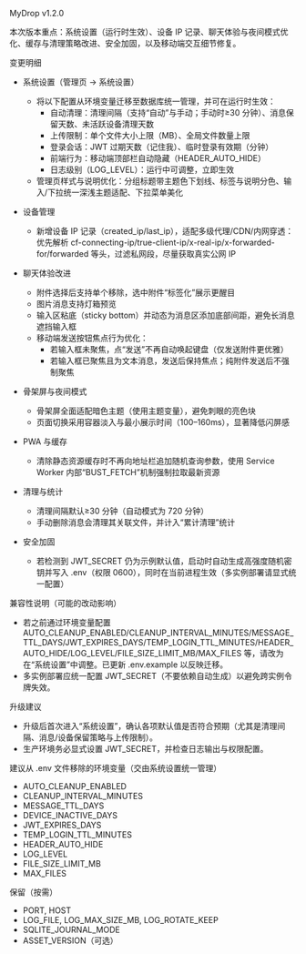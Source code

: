 MyDrop v1.2.0

本次版本重点：系统设置（运行时生效）、设备 IP 记录、聊天体验与夜间模式优化、缓存与清理策略改进、安全加固，以及移动端交互细节修复。

变更明细
- 系统设置（管理页 → 系统设置）
  - 将以下配置从环境变量迁移至数据库统一管理，并可在运行时生效：
    - 自动清理：清理间隔（支持“自动”与手动；手动时≥30 分钟）、消息保留天数、未活跃设备清理天数
    - 上传限制：单个文件大小上限（MB）、全局文件数量上限
    - 登录会话：JWT 过期天数（记住我）、临时登录有效期（分钟）
    - 前端行为：移动端顶部栏自动隐藏（HEADER_AUTO_HIDE）
    - 日志级别（LOG_LEVEL）：运行中可调整，立即生效
  - 管理页样式与说明优化：分组标题带主题色下划线、标签与说明分色、输入/下拉统一深浅主题适配、下拉菜单美化

- 设备管理
  - 新增设备 IP 记录（created_ip/last_ip），适配多级代理/CDN/内网穿透：优先解析 cf-connecting-ip/true-client-ip/x-real-ip/x-forwarded-for/forwarded 等头，过滤私网段，尽量获取真实公网 IP

- 聊天体验改进
  - 附件选择后支持单个移除，选中附件“标签化”展示更醒目
  - 图片消息支持灯箱预览
  - 输入区粘底（sticky bottom）并动态为消息区添加底部间距，避免长消息遮挡输入框
  - 移动端发送按钮焦点行为优化：
    - 若输入框未聚焦，点“发送”不再自动唤起键盘（仅发送附件更优雅）
    - 若输入框已聚焦且为文本消息，发送后保持焦点；纯附件发送后不强制聚焦

- 骨架屏与夜间模式
  - 骨架屏全面适配暗色主题（使用主题变量），避免刺眼的亮色块
  - 页面切换采用容器淡入与最小展示时间（100–160ms），显著降低闪屏感

- PWA 与缓存
  - 清除静态资源缓存时不再向地址栏追加随机查询参数，使用 Service Worker 内部“BUST_FETCH”机制强制拉取最新资源

- 清理与统计
  - 清理间隔默认≥30 分钟（自动模式为 720 分钟）
  - 手动删除消息会清理其关联文件，并计入“累计清理”统计

- 安全加固
  - 若检测到 JWT_SECRET 仍为示例默认值，启动时自动生成高强度随机密钥并写入 .env（权限 0600），同时在当前进程生效（多实例部署请显式统一配置）

兼容性说明（可能的改动影响）
- 若之前通过环境变量配置 AUTO_CLEANUP_ENABLED/CLEANUP_INTERVAL_MINUTES/MESSAGE_TTL_DAYS/JWT_EXPIRES_DAYS/TEMP_LOGIN_TTL_MINUTES/HEADER_AUTO_HIDE/LOG_LEVEL/FILE_SIZE_LIMIT_MB/MAX_FILES 等，请改为在“系统设置”中调整。已更新 .env.example 以反映迁移。
- 多实例部署应统一配置 JWT_SECRET（不要依赖自动生成）以避免跨实例令牌失效。

升级建议
- 升级后首次进入“系统设置”，确认各项默认值是否符合预期（尤其是清理间隔、消息/设备保留策略与上传限制）。
- 生产环境务必显式设置 JWT_SECRET，并检查日志输出与权限配置。

建议从 .env 文件移除的环境变量（交由系统设置统一管理）
- AUTO_CLEANUP_ENABLED
- CLEANUP_INTERVAL_MINUTES
- MESSAGE_TTL_DAYS
- DEVICE_INACTIVE_DAYS
- JWT_EXPIRES_DAYS
- TEMP_LOGIN_TTL_MINUTES
- HEADER_AUTO_HIDE
- LOG_LEVEL
- FILE_SIZE_LIMIT_MB
- MAX_FILES

保留（按需）
- PORT, HOST
- LOG_FILE, LOG_MAX_SIZE_MB, LOG_ROTATE_KEEP
- SQLITE_JOURNAL_MODE
- ASSET_VERSION（可选）


